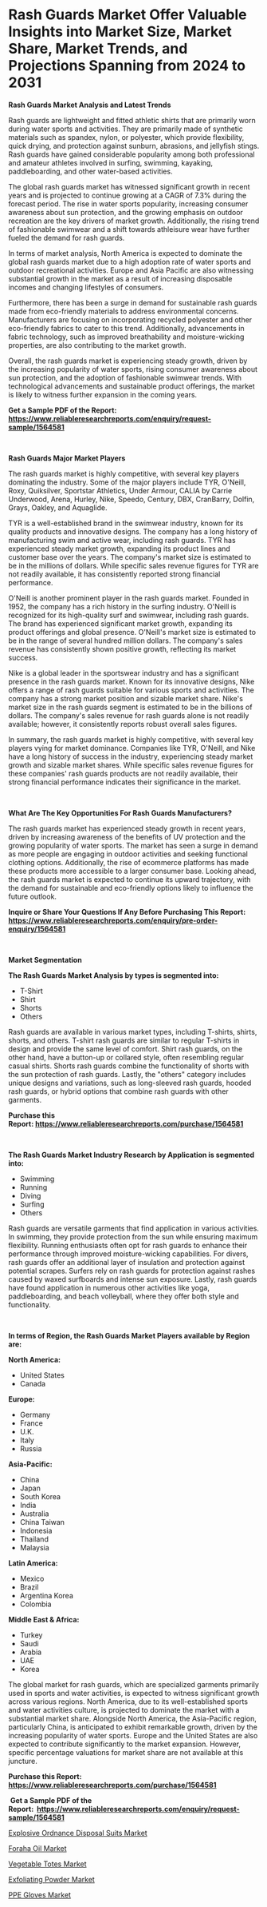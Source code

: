 <p><h1>Rash Guards Market Offer Valuable Insights into Market Size, Market Share, Market Trends, and Projections Spanning from 2024 to 2031</h1></p><p><strong>Rash Guards Market Analysis and Latest Trends</strong></p>
<p><p>Rash guards are lightweight and fitted athletic shirts that are primarily worn during water sports and activities. They are primarily made of synthetic materials such as spandex, nylon, or polyester, which provide flexibility, quick drying, and protection against sunburn, abrasions, and jellyfish stings. Rash guards have gained considerable popularity among both professional and amateur athletes involved in surfing, swimming, kayaking, paddleboarding, and other water-based activities.</p><p>The global rash guards market has witnessed significant growth in recent years and is projected to continue growing at a CAGR of 7.3% during the forecast period. The rise in water sports popularity, increasing consumer awareness about sun protection, and the growing emphasis on outdoor recreation are the key drivers of market growth. Additionally, the rising trend of fashionable swimwear and a shift towards athleisure wear have further fueled the demand for rash guards.</p><p>In terms of market analysis, North America is expected to dominate the global rash guards market due to a high adoption rate of water sports and outdoor recreational activities. Europe and Asia Pacific are also witnessing substantial growth in the market as a result of increasing disposable incomes and changing lifestyles of consumers.</p><p>Furthermore, there has been a surge in demand for sustainable rash guards made from eco-friendly materials to address environmental concerns. Manufacturers are focusing on incorporating recycled polyester and other eco-friendly fabrics to cater to this trend. Additionally, advancements in fabric technology, such as improved breathability and moisture-wicking properties, are also contributing to the market growth.</p><p>Overall, the rash guards market is experiencing steady growth, driven by the increasing popularity of water sports, rising consumer awareness about sun protection, and the adoption of fashionable swimwear trends. With technological advancements and sustainable product offerings, the market is likely to witness further expansion in the coming years.</p></p>
<p><strong>Get a Sample PDF of the Report:&nbsp; <a href="https://www.reliableresearchreports.com/enquiry/request-sample/1564581">https://www.reliableresearchreports.com/enquiry/request-sample/1564581</a></strong></p>
<p>&nbsp;</p>
<p><strong>Rash Guards Major Market Players</strong></p>
<p><p>The rash guards market is highly competitive, with several key players dominating the industry. Some of the major players include TYR, O'Neill, Roxy, Quiksilver, Sportstar Athletics, Under Armour, CALIA by Carrie Underwood, Arena, Hurley, Nike, Speedo, Century, DBX, CranBarry, Dolfin, Grays, Oakley, and Aquaglide.</p><p>TYR is a well-established brand in the swimwear industry, known for its quality products and innovative designs. The company has a long history of manufacturing swim and active wear, including rash guards. TYR has experienced steady market growth, expanding its product lines and customer base over the years. The company's market size is estimated to be in the millions of dollars. While specific sales revenue figures for TYR are not readily available, it has consistently reported strong financial performance.</p><p>O'Neill is another prominent player in the rash guards market. Founded in 1952, the company has a rich history in the surfing industry. O'Neill is recognized for its high-quality surf and swimwear, including rash guards. The brand has experienced significant market growth, expanding its product offerings and global presence. O'Neill's market size is estimated to be in the range of several hundred million dollars. The company's sales revenue has consistently shown positive growth, reflecting its market success.</p><p>Nike is a global leader in the sportswear industry and has a significant presence in the rash guards market. Known for its innovative designs, Nike offers a range of rash guards suitable for various sports and activities. The company has a strong market position and sizable market share. Nike's market size in the rash guards segment is estimated to be in the billions of dollars. The company's sales revenue for rash guards alone is not readily available; however, it consistently reports robust overall sales figures.</p><p>In summary, the rash guards market is highly competitive, with several key players vying for market dominance. Companies like TYR, O'Neill, and Nike have a long history of success in the industry, experiencing steady market growth and sizable market shares. While specific sales revenue figures for these companies' rash guards products are not readily available, their strong financial performance indicates their significance in the market.</p></p>
<p>&nbsp;</p>
<p><strong>What Are The Key Opportunities For Rash Guards Manufacturers?</strong></p>
<p><p>The rash guards market has experienced steady growth in recent years, driven by increasing awareness of the benefits of UV protection and the growing popularity of water sports. The market has seen a surge in demand as more people are engaging in outdoor activities and seeking functional clothing options. Additionally, the rise of ecommerce platforms has made these products more accessible to a larger consumer base. Looking ahead, the rash guards market is expected to continue its upward trajectory, with the demand for sustainable and eco-friendly options likely to influence the future outlook.</p></p>
<p><strong>Inquire or Share Your Questions If Any Before Purchasing This Report: <a href="https://www.reliableresearchreports.com/enquiry/pre-order-enquiry/1564581">https://www.reliableresearchreports.com/enquiry/pre-order-enquiry/1564581</a></strong></p>
<p>&nbsp;</p>
<p><strong>Market Segmentation</strong></p>
<p><strong>The Rash Guards Market Analysis by types is segmented into:</strong></p>
<p><ul><li>T-Shirt</li><li>Shirt</li><li>Shorts</li><li>Others</li></ul></p>
<p><p>Rash guards are available in various market types, including T-shirts, shirts, shorts, and others. T-shirt rash guards are similar to regular T-shirts in design and provide the same level of comfort. Shirt rash guards, on the other hand, have a button-up or collared style, often resembling regular casual shirts. Shorts rash guards combine the functionality of shorts with the sun protection of rash guards. Lastly, the "others" category includes unique designs and variations, such as long-sleeved rash guards, hooded rash guards, or hybrid options that combine rash guards with other garments.</p></p>
<p><strong>Purchase this Report:&nbsp;<a href="https://www.reliableresearchreports.com/purchase/1564581">https://www.reliableresearchreports.com/purchase/1564581</a></strong></p>
<p>&nbsp;</p>
<p><strong>The Rash Guards Market Industry Research by Application is segmented into:</strong></p>
<p><ul><li>Swimming</li><li>Running</li><li>Diving</li><li>Surfing</li><li>Others</li></ul></p>
<p><p>Rash guards are versatile garments that find application in various activities. In swimming, they provide protection from the sun while ensuring maximum flexibility. Running enthusiasts often opt for rash guards to enhance their performance through improved moisture-wicking capabilities. For divers, rash guards offer an additional layer of insulation and protection against potential scrapes. Surfers rely on rash guards for protection against rashes caused by waxed surfboards and intense sun exposure. Lastly, rash guards have found application in numerous other activities like yoga, paddleboarding, and beach volleyball, where they offer both style and functionality.</p></p>
<p>&nbsp;</p>
<p><strong>In terms of Region, the Rash Guards Market Players available by Region are:</strong></p>
<p>
    <p> <strong> North America: </strong>
        <ul>
            <li>United States</li>
            <li>Canada</li>
        </ul>
        </p> 
    <p> <strong> Europe: </strong>
        <ul>
            <li>Germany</li>
            <li>France</li>
            <li>U.K.</li>
            <li>Italy</li>
            <li>Russia</li>
        </ul>
        </p> 
    <p> <strong> Asia-Pacific: </strong>
        <ul>
            <li>China</li>
            <li>Japan</li>
            <li>South Korea</li>
            <li>India</li>
            <li>Australia</li>
            <li>China Taiwan</li>
            <li>Indonesia</li>
            <li>Thailand</li>
            <li>Malaysia</li>
        </ul>
        </p> 
    <p> <strong> Latin America: </strong>
        <ul>
            <li>Mexico</li>
            <li>Brazil</li>
            <li>Argentina Korea</li>
            <li>Colombia</li>
        </ul>
        </p> 
    <p> <strong> Middle East & Africa: </strong>
        <ul>
            <li>Turkey</li>
            <li>Saudi</li>
            <li>Arabia</li>
            <li>UAE</li>
            <li>Korea</li>
        </ul>
    </p>
    </p>
<p><p>The global market for rash guards, which are specialized garments primarily used in sports and water activities, is expected to witness significant growth across various regions. North America, due to its well-established sports and water activities culture, is projected to dominate the market with a substantial market share. Alongside North America, the Asia-Pacific region, particularly China, is anticipated to exhibit remarkable growth, driven by the increasing popularity of water sports. Europe and the United States are also expected to contribute significantly to the market expansion. However, specific percentage valuations for market share are not available at this juncture.</p></p>
<p><strong>Purchase this Report: <a href="https://www.reliableresearchreports.com/purchase/1564581">https://www.reliableresearchreports.com/purchase/1564581</a></strong></p>
<p>&nbsp;<strong>Get a Sample PDF of the Report:&nbsp;&nbsp;<a href="https://www.reliableresearchreports.com/enquiry/request-sample/1564581">https://www.reliableresearchreports.com/enquiry/request-sample/1564581</a></strong></p>
<p><strong></strong></p>
<p><p><a href="https://github.com/vimar16th/Market-Research-Report-List-2/blob/main/explosive-ordnance-disposal-suits-market.md">Explosive Ordnance Disposal Suits Market</a></p><p><a href="https://github.com/pizolina/Market-Research-Report-List-2/blob/main/foraha-oil-market.md">Foraha Oil Market</a></p><p><a href="https://github.com/sofayahoo2023/Market-Research-Report-List-2/blob/main/vegetable-totes-market.md">Vegetable Totes Market</a></p><p><a href="https://github.com/lbird53714/Market-Research-Report-List-2/blob/main/exfoliating-powder-market.md">Exfoliating Powder Market</a></p><p><a href="https://github.com/luckyshygirl/Market-Research-Report-List-2/blob/main/ppe-gloves-market.md">PPE Gloves Market</a></p></p>